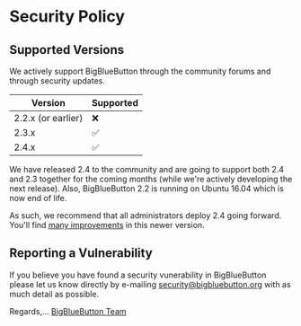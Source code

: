 # Security Policy

## Supported Versions

We actively support BigBlueButton through the community forums and through security updates.

| Version | Supported          |
| ------- | ------------------ |
| 2.2.x (or earlier)  | :x:  |
| 2.3.x   | :white_check_mark: |
| 2.4.x   | :white_check_mark: |

We have released 2.4 to the community and are going to support both 2.4 and 2.3 together for the coming months (while we're actively developing the next release).  Also, BigBlueButton 2.2 is running on Ubuntu 16.04 which is now end of life.

As such, we recommend that all administrators deploy 2.4 going forward.  You'll find [many improvements](https://docs.bigbluebutton.org/2.4/new.html) in this newer version.

## Reporting a Vulnerability

If you believe you have found a security vunerability in BigBlueButton please let us know directly by e-mailing security@bigbluebutton.org with as much detail as possible.

Regards,... [BigBlueButton Team](https://docs.bigbluebutton.org/support/faq.html#bigbluebutton-committer)
